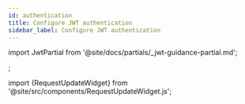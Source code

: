 ```yaml
---
id: authentication
title: Configure JWT authentication
sidebar_label: Configure JWT authentication
---
```


import JwtPartial from '@site/docs/partials/_jwt-guidance-partial.md';

<JwtPartial />;

import {RequestUpdateWidget} from '@site/src/components/RequestUpdateWidget.js';

<RequestUpdateWidget />